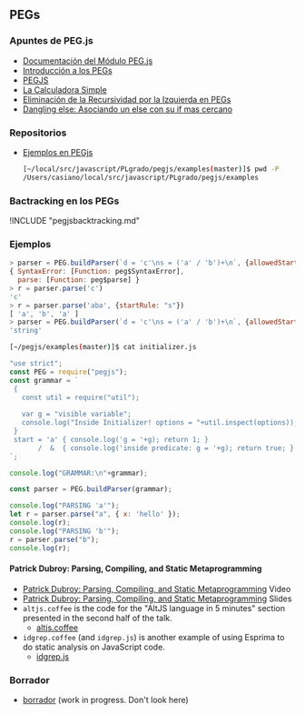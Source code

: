 <!-- toc -->
## PEGs

### Apuntes de PEG.js

* [Documentación del Módulo PEG.js](https://pegjs.org/documentation)
* [Introducción a los PEGs](http://crguezl.github.io/pl-html/node31.html)
* [PEGJS](http://crguezl.github.io/pl-html/node32.html)
* [La Calculadora Simple](http://crguezl.github.io/pl-html/node33.html)
* [Eliminación de la Recursividad por la Izquierda en PEGs](http://crguezl.github.io/pl-html/node37.html#SECTION04472000000000000000)
* [Dangling else: Asociando un else con su if mas cercano](http://crguezl.github.io/pl-html/node38.html#SECTION04482000000000000000)


###  Repositorios

* [Ejemplos en PEGjs](https://github.com/crguezl/pegjs/tree/master/examples)
  ```bash
  [~/local/src/javascript/PLgrado/pegjs/examples(master)]$ pwd -P
  /Users/casiano/local/src/javascript/PLgrado/pegjs/examples
  ```

### Bactracking en los PEGs

!INCLUDE "pegjsbacktracking.md"


### Ejemplos

```javascript
> parser = PEG.buildParser(`d = 'c'\ns = ('a' / 'b')+\n`, {allowedStartRules: ['d', 's']})
{ SyntaxError: [Function: peg$SyntaxError],
  parse: [Function: peg$parse] }
> r = parser.parse('c')
'c'
> r = parser.parse('aba', {startRule: "s"})
[ 'a', 'b', 'a' ]
> parser = PEG.buildParser(`d = 'c'\ns = ('a' / 'b')+\n`, {allowedStartRules: ['d', 's'], output: "source"}); typeof parser
'string'
```

```bash
[~/pegjs/examples(master)]$ cat initializer.js
```

```javascript
"use strict";
const PEG = require("pegjs");
const grammar = `
 {                             
   const util = require("util");     
                               
   var g = "visible variable"; 
   console.log("Inside Initializer! options = "+util.inspect(options)); 
 }                             
 start = 'a' { console.log('g = '+g); return 1; } 
       /  &  { console.log('inside predicate: g = '+g); return true; } 'b' { return 2; }
`;

console.log("GRAMMAR:\n"+grammar);

const parser = PEG.buildParser(grammar);

console.log("PARSING 'a'");
let r = parser.parse("a", { x: 'hello' });
console.log(r); 
console.log("PARSING 'b'");
r = parser.parse("b");
console.log(r); 
```

#### Patrick Dubroy: Parsing, Compiling, and Static Metaprogramming

* [Patrick Dubroy: Parsing, Compiling, and Static Metaprogramming](http://2013.jsconf.eu/speakers/patrick-dubroy-parsing-compiling-and-static-metaprogramming.html) Video
* [Patrick Dubroy: Parsing, Compiling, and Static Metaprogramming](https://speakerdeck.com/pdubroy/parsing-compiling-and-static-metaprogramming) Slides
* `altjs.coffee` is the code for the "AltJS language in 5 minutes" section
presented in the second half of the talk.
  * [altjs.coffee](https://github.com/pdubroy/jsconfeu-talk/blob/master/altjs.coffee)
* `idgrep.coffee` (and `idgrep.js`) is another example of using Esprima
to do static analysis on JavaScript code.
  * [idgrep.js](https://github.com/pdubroy/jsconfeu-talk/blob/master/idgrep.js)

### Borrador

* [borrador](pegjs.md) (work in progress. Don't look here)

